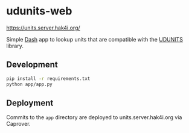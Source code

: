 # udunits-web

<https://units.server.hak4i.org/>

Simple [Dash](https://dash.plotly.com/) app to lookup units that are compatible with the [UDUNITS](https://www.unidata.ucar.edu/software/udunits/) library.

## Development

```sh
pip install -r requirements.txt
python app/app.py
```

## Deployment

Commits to the `app` directory are deployed to units.server.hak4i.org via Caprover.
